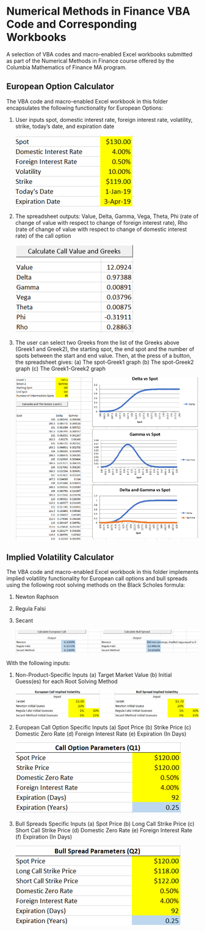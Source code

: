 # Numerical Methods in Finance VBA Code and Corresponding Workbooks

A selection of VBA codes and macro-enabled Excel workbooks submitted as part of 
the Numerical Methods in Finance course offered by the Columbia Mathematics of 
Finance MA program.



## European Option Calculator

The VBA code and macro-enabled Excel workbook in this folder encapsulates the 
following functionality for European Options:

1. User inputs spot, domestic interest rate, foreign interest rate, volatility, 
strike, today’s date, and expiration date

    ![](EO_Calc_Inputs.png)

2. The spreadsheet outputs: Value, Delta, Gamma, Vega, Theta, Phi (rate of 
change of value with respect to change of foreign interest rate), Rho (rate of 
change of value with respect to change of domestic interest rate) of the call 
option

    ![](EO_Calc_Outputs.png)

3. The user can select two Greeks from the list of the Greeks above (Greek1 and 
Greek2), the starting spot, the end spot and the number of spots between the 
start and end value. Then, at the press of a button, the spreadsheet gives:
    (a) The spot-Greek1 graph
    (b) The spot-Greek2 graph
    (c) The Greek1-Greek2 graph
    
    ![](EO_Calc_Greeks.png)



## Implied Volatility Calculator

The VBA code and macro-enabled Excel workbook in this folder implements implied
volatility functionality for European call options and bull spreads using the
following root solving methods on the Black Scholes formula:

1. Newton Raphson
2. Regula Falsi
3. Secant

    ![](IV_Calc_Outputs.png)

With the following inputs:

1. Non-Product-Specific Inputs
    (a) Target Market Value
    (b) Initial Guess(es) for each Root Solving Method
    
    ![](IV_Calc_Common_Inputs.png)


2. European Call Option Specific Inputs
    (a) Spot Price
    (b) Strike Price
    (c) Domestic Zero Rate
    (d) Foreign Interest Rate
    (e) Expiration (In Days)
    
    ![](IV_Calc_Call_Inputs.png)


3. Bull Spreads Specific Inputs
    (a) Spot Price
    (b) Long Call Strike Price
    (c) Short Call Strike Price
    (d) Domestic Zero Rate
    (e) Foreign Interest Rate
    (f) Expiration (In Days)
    
    ![](IV_Calc_Bull_Inputs.png)
    